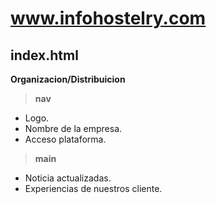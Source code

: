 # www.infohostelry.com
## index.html 

**Organizacion/Distribuicion**
>**nav**
- Logo. 
- Nombre de la empresa.
- Acceso plataforma.
>**main**
- Noticia actualizadas.
- Experiencias de nuestros cliente.

